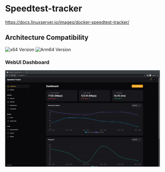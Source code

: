 # Speedtest-tracker

<https://docs.linuxserver.io/images/docker-speedtest-tracker/>

## Architecture Compatibility

![x64 Version](https://img.shields.io/docker/v/linuxserver/speedtest-tracker/latest?arch=amd64&label=x64) ![Arm64 Version](https://img.shields.io/docker/v/linuxserver/speedtest-tracker/latest?arch=arm64&label=arm64)

### WebUI Dashboard

![Speedtest-tracker UI](../../resources/screenshots/speedtest-tracker.webp)

